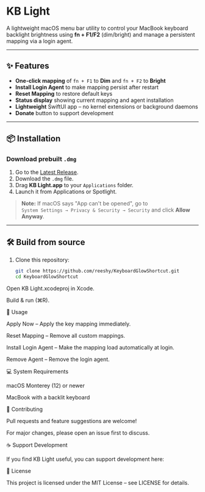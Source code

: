 # KB Light

A lightweight macOS menu bar utility to control your MacBook keyboard backlight brightness using **fn + F1/F2** (dim/bright) and manage a persistent mapping via a login agent.

---

## ✨ Features

- **One-click mapping** of `fn + F1` to **Dim** and `fn + F2` to **Bright**
- **Install Login Agent** to make mapping persist after restart
- **Reset Mapping** to restore default keys
- **Status display** showing current mapping and agent installation
- **Lightweight** SwiftUI app – no kernel extensions or background daemons
- **Donate** button to support development

---

## 📦 Installation

### Download prebuilt `.dmg`
1. Go to the [Latest Release](https://github.com/reeshy/KeyboardGlowShortcut/releases/latest).
2. Download the `.dmg` file.
3. Drag **KB Light.app** to your `Applications` folder.
4. Launch it from Applications or Spotlight.

> **Note:** If macOS says "App can't be opened", go to  
> `System Settings → Privacy & Security → Security` and click **Allow Anyway**.

---

## 🛠 Build from source

1. Clone this repository:
   ```bash
   git clone https://github.com/reeshy/KeyboardGlowShortcut.git
   cd KeyboardGlowShortcut
   
Open KB Light.xcodeproj in Xcode.

Build & run (⌘R).

📖 Usage

Apply Now – Apply the key mapping immediately.

Reset Mapping – Remove all custom mappings.

Install Login Agent – Make the mapping load automatically at login.

Remove Agent – Remove the login agent.

💻 System Requirements

macOS Monterey (12) or newer

MacBook with a backlit keyboard

🤝 Contributing

Pull requests and feature suggestions are welcome!

For major changes, please open an issue first to discuss.

☕ Support Development

If you find KB Light useful, you can support development here:

📜 License

This project is licensed under the MIT License – see LICENSE for details.
